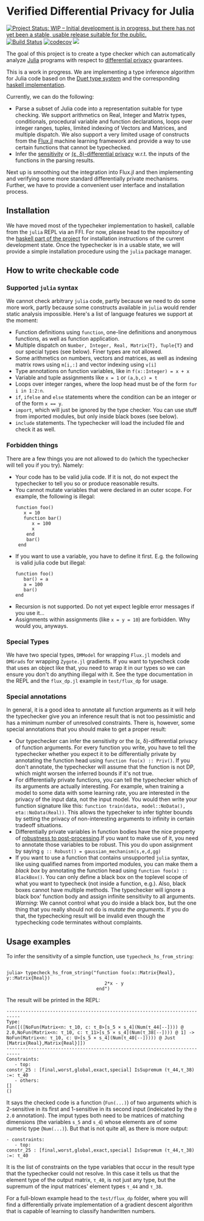 # Verified Differential Privacy for Julia
[![Project Status: WIP – Initial development is in progress, but there has not yet been a stable, usable release suitable for the public.](https://www.repostatus.org/badges/latest/wip.svg)](https://www.repostatus.org/#wip)
[![Build Status](https://travis-ci.com/DiffMu/DiffPrivacyInference.jl.svg?branch=main)](https://travis-ci.com/DiffMu/DiffPrivacyInference.jl)
[![codecov](https://codecov.io/gh/DiffMu/DiffPrivacyInference.jl/branch/main/graph/badge.svg?token=AFOE37PKNT)](https://codecov.io/gh/DiffMu/DiffPrivacyInference.jl)
[![](https://img.shields.io/badge/docs-dev-blue.svg)](https://DiffMu.github.io/DiffPrivacyInference.jl/dev)

The goal of this project is to create a type checker which can automatically analyze [Julia](https://julialang.org/) programs with respect to [differential privacy](https://en.wikipedia.org/wiki/Differential_privacy) guarantees.
 
This is a work in progress. We are implementing a type inference algorithm for Julia code based on the [Duet type system](https://arxiv.org/abs/1909.02481) and the corresponding [haskell implementation](https://github.com/uvm-plaid/duet).

Currently, we can do the following:
- Parse a subset of Julia code into a representation suitable for type checking. We support arithmetics on Real, Integer and Matrix types, conditionals, procedural variable and function declarations, loops over integer ranges, tuples, limited indexing of Vectors and Matrices, and multiple dispatch. We also support a very limited usage of constructs from the [Flux.jl](https://github.com/FluxML/Flux.jl) machine learning framework and provide a way to use certain functions that cannot be typechecked.
- Infer the [sensitivity](https://en.wikipedia.org/wiki/Differential_privacy#Sensitivity) or [(ε, δ)-differential privacy](https://arxiv.org/abs/1203.3453) w.r.t. the inputs of the functions in the parsing results.

Next up is smoothing out the integration into Flux.jl and then implementing and verifying some more standard differentially private mechanisms. Further, we have to provide a convenient user interface and installation process.


## Installation

We have moved most of the typecheker implementation to haskell, callable from the `julia` REPL via an FFI. For now, please head to the repository of the [haskell part of the project](https://github.com/DiffMu/DiffPrivacyInferenceHs) for installation instructions of the current development state. Once the typechecker is in a usable state, we will provide a simple installation procedure using the `julia` package manager.


## How to write checkable code

### Supported `julia` syntax

We cannot check arbitrary `julia` code, partly because we need to do some more work, partly because some constructs available in `julia` would render static analysis impossible. Here's a list of language features we support at the moment:

- Function definitions using `function`, one-line definitions and anonymous functions, as well as function application.
- Multiple dispatch on `Number, Integer, Real, Matrix{T}, Tuple{T}` and our special types (see below). Finer types are not allowed.
- Some arithmetics on numbers, vectors and matrices, as well as indexing matrix rows using `m[i,:]` and vector indexing using `v[i]`
- Type annotations on function variables, like in `f(x::Integer) = x + x`
- Variable and tuple assignments like `x = 1` or `(a,b,c) = t`
- Loops over integer ranges, where the loop head must be of the form `for i in 1:2:n`.
- `if`, `ifelse` and `else` statements where the condition can be an integer or of the form `x == y`.
- `import`, which will just be ignored by the type checker. You can use stuff from imported modules, but only inside black boxes (see below).
- `include` statements. The typechecker will load the included file and check it as well.

### Forbidden things

There are a few things you are not allowed to do (which the typechecker will tell you if you try). Namely:

- Your code has to be valid julia code. If it is not, do not expect the typechecker to tell you so or produce reasonable results.
- You cannot mutate variables that were declared in an outer scope. For example, the following is illegal:
  ```
  function foo()
     x = 10
     function bar()
        x = 100
        x
      end
      bar()
   end
   ```
- If you want to use a variable, you have to define it first. E.g. the following is valid julia code but illegal:
  ```
  function foo()
     bar() = a
     a = 100
     bar()
  end
  ```
- Recursion is not supported. Do not yet expect legible error messages if you use it...
- Assignments within assignments (like `x = y = 10`) are forbidden. Why would you, anyways.

### Special Types

We have two special types, `DMModel` for wrapping `Flux.jl` models and `DMGrads` for wrapping `Zygote.jl` gradients. If you want to typecheck code that uses an object like that, you need to wrap it in our types so we can ensure you don't do anything illegal with it. See the type documentation in the REPL and the `flux_dp.jl` example in `test/flux_dp` for usage.

### Special annotations

In general, it is a good idea to annotate all function arguments as it will help the typechecker give you an inference result that is not too pessimistic and has a minimum number of unresolved constraints. There is, however, some special annotations that you should make to get a proper result:

- Our typechecker can infer the sensitivity or the (ε, δ)-differential privacy of function arguments. For every function you write, you have to tell the typechecker whether you expect it to be differentially private by annotating the function head using `function foo(x) :: Priv()`. If you don't annotate, the typechecker will assume that the function is not DP, which might worsen the inferred bounds if it's not true.
- For differentially private functions, you can tell the typechecker which of its arguments are actually interesting. For example, when training a model to some data with some learning rate, you are interested in the privacy of the input data, not the input model. You would then write your function signature like this: `function train(data, model::NoData(), eta::NoData(Real))`. This allows the typecheker to infer tighter bounds by setting the privacy of non-interesting arguments to infinity in certain tradeoff situations.
- Differentially private variables in function bodies have the nice property of [robustness to post-processing](https://en.wikipedia.org/wiki/Differential_privacy#Robustness_to_post-processing).If you want to make use of it, you need to annotate those variables to be robust. This you do upon assignment by saying `g :: Robust() = gaussian_mechanism(s,e,d,gg)`
- If you want to use a function that contains unsupported `julia` syntax, like using qualified names from imported modules, you can make them a *black box* by annotating the function head using `function foo(x) :: BlackBox()`. You can only define a black box on the toplevel scope of what you want to typecheck (not inside a function, e.g.). Also, black boxes cannot have multiple methods. The typechecker will ignore a black box' function body and assign infinite sensitivity to all arguments. _Warning_: We cannot control what you do inside a black box, but the one thing that you really should not do is *mutate the arguments*. If you do that, the typechecking result will be invalid even though the typechecking code terminates without complaints.


## Usage examples

To infer the sensitivity of a simple function, use `typecheck_hs_from_string`:

```

julia> typecheck_hs_from_string("function foo(x::Matrix{Real}, y::Matrix{Real})
                                    2*x - y
                                 end")
```
The result will be printed in the REPL:
```
---------------------------------------------------------------------------
Type:
Fun([([NoFun(Matrix<n: τ_10, c: τ_8>[s_5 × s_4](Num(τ_44[--]))) @ 2.0,NoFun(Matrix<n: τ_10, c: τ_11>[s_5 × s_4](Num(τ_38[--]))) @ 1] -> NoFun(Matrix<n: τ_10, c: U>[s_5 × s_4](Num(τ_40[--])))) @ Just [Matrix{Real},Matrix{Real}]])
---------------------------------------------------------------------------
Constraints:
   - top:
constr_25 : [final,worst,global,exact,special] IsSupremum (τ_44,τ_38) :=: τ_40
   - others:
[]
()
```
It says the checked code is a function (`Fun(...)`) of two arguments which is 2-sensitive in its first and 1-sensitive in its second input (indeicated by the `@ 2.0` annotation). The imput types both need to be matrices of matching dimensions (the variables `s_5` and `s_4`) whose elements are of some numeric type (`Num(...)`). But that is not quite all, as there is more output:
```
- constraints:
   - top:
constr_25 : [final,worst,global,exact,special] IsSupremum (τ_44,τ_38) :=: τ_40
```
It is the list of constraints on the type variables that occur in the result type that the typechecker could not resolve. In this case it tells us that the element type of the output matrix, `τ_40`, is not just any type, but the supremum of the input matrices' element types `τ_44` and `τ_38`.


For a full-blown example head to the `test/flux_dp` folder, where you will find a differentially private implementation of a gradient descent algorithm that is capable of learning to classify handwritten numbers.
